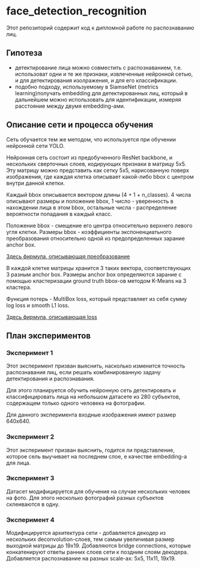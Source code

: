 # face_detection_recognition

Этот репозиторий содержит код к дипломной работе по распознаванию лиц.

## Гипотеза
* детектирование лица можно совместить с распознаванием, 
т.е. использоват одни и те же признаки, извлеченные нейронной сетью,
и для детектирования изолражения, и для его классификации.
* подобно подходу, используемому в SiamseNet 
(metrics learning)получать embedding для детектированных лиц, который в дальнейшем
можно использовать для идентификации, измеряя расстояние между двумя embedding-ами.

## Описание сети и процесса обучения
Сеть обучается тем же методом, что используется при обучении нейронной сети YOLO.

Нейронная сеть состоит из предобученного ResNet backbone, и нескольких сверточных слоев,
кодирующих признаки в матрицу 5х5. Эту матрицу можно представить как сетку 5х5, нарисованную
поверх изображения, где каждая клетка описывает какой-либо bbox с центром внутри данной клетки.

Каждый bbox описывается вектором длины (4 + 1 + n_classes).
4 числа описывают размеры и положение bbox, 1 число - уверенность в нахождении лица в этом bbox, 
остальные числа - распределение вероятности попадания в каждый класс.

Положение bbox - смещение его центра относительно верхнего левого угля клетки.
Размеры bbox - коэффициенты экспоненциатьного преобразования относительно одной из
предопределенных зарание anchor box.

[Здесь фирмула, описывающая преобразование]()

В каждой клетке матрицы хранится 3 таких вектора, соответствующих 3 разным anchor box.
Размеры anchor box определяются зарание с помощью кластеризации ground truth bbox-ов
методом K-Means на 3 кластера.

Функция потерь - MultiBox loss, который представляет из себя сумму log loss и smooth L1 loss.

[Здесь фирмула, описывающая loss]()

## План экспериментов
### Экcперимент 1
Этот эксперимент призван выяснить, насколько изменится точность распознавания лиц,
если решать комбинированную задачу детектирования и распознавания.

Для этого планируется обучить нейронную сеть детектировать и классифицировать лица
на небольшом датасете из 280 субъектов, содержащем только одного человека на фотографии.

Для данного эксперимента входные изображения имеют размер 640х640.

### Экcперимент 2

Этот эксперимент призван выяснить, годится ли представление, которое сель выучивает на последнем слое,
е качестве embedding-а для лица.

### Экcперимент 3

Датасет модифицируется для обучения на случае нескольких человек на фото. Для этого несколько 
фотографий разных субъектов склеиваются в одну.

### Экcперимент 4

Модифицируется архитектура сети - добавляется декодер из нескольких deconvolution-слоев, 
тем самым увеличивая размер выходной матрицы до 19х19. Добавляются bridge connections, которые
конкатенируют ответы ранних слоев сети к поздним слоям декодера. Добавляется распознавание на разных scale-ах:
5х5, 11х11, 19х19.
